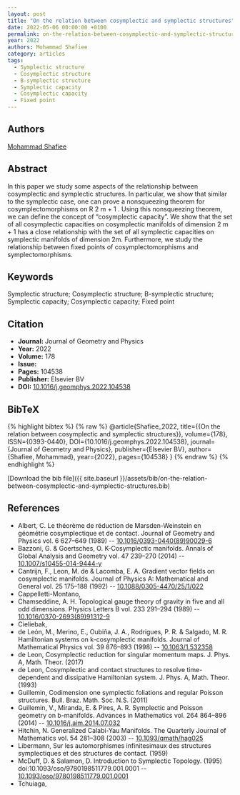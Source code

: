 ```yaml
---
layout: post
title: "On the relation between cosymplectic and symplectic structures"
date: 2022-05-06 00:00:00 +0100
permalink: on-the-relation-between-cosymplectic-and-symplectic-structures
year: 2022
authors: Mohammad Shafiee
category: articles
tags:
  - Symplectic structure
  - Cosymplectic structure
  - B-symplectic structure
  - Symplectic capacity
  - Cosymplectic capacity
  - Fixed point
---
```

 
## Authors
[Mohammad Shafiee](authors/mohammad-shafiee)
 
## Abstract
In this paper we study some aspects of the relationship between cosymplectic and symplectic structures. In particular, we show that similar to the symplectic case, one can prove a nonsqueezing theorem for cosymplectomorphisms on R 2 m + 1 . Using this nonsqueezing theorem, we can define the concept of “cosymplectic capacity”. We show that the set of all cosymplectic capacities on cosymplectic manifolds of dimension 2 m + 1 has a close relationship with the set of all symplectic capacities on symplectic manifolds of dimension 2m. Furthermore, we study the relationship between fixed points of cosymplectomorphisms and symplectomorphisms.
 
## Keywords
Symplectic structure; Cosymplectic structure; B-symplectic structure; Symplectic capacity; Cosymplectic capacity; Fixed point
 
## Citation
- **Journal:** Journal of Geometry and Physics
- **Year:** 2022
- **Volume:** 178
- **Issue:** 
- **Pages:** 104538
- **Publisher:** Elsevier BV
- **DOI:** [10.1016/j.geomphys.2022.104538](https://doi.org/10.1016/j.geomphys.2022.104538)
 
## BibTeX
{% highlight bibtex %}
{% raw %}
@article{Shafiee_2022,
  title={{On the relation between cosymplectic and symplectic structures}},
  volume={178},
  ISSN={0393-0440},
  DOI={10.1016/j.geomphys.2022.104538},
  journal={Journal of Geometry and Physics},
  publisher={Elsevier BV},
  author={Shafiee, Mohammad},
  year={2022},
  pages={104538}
}
{% endraw %}
{% endhighlight %}
 
[Download the bib file]({{ site.baseurl }}/assets/bib/on-the-relation-between-cosymplectic-and-symplectic-structures.bib)
 
## References
- Albert, C. Le théorème de réduction de Marsden-Weinstein en géométrie cosymplectique et de contact. Journal of Geometry and Physics vol. 6 627–649 (1989) -- [10.1016/0393-0440(89)90029-6](https://doi.org/10.1016/0393-0440(89)90029-6)
- Bazzoni, G. & Goertsches, O. K-Cosymplectic manifolds. Annals of Global Analysis and Geometry vol. 47 239–270 (2014) -- [10.1007/s10455-014-9444-y](https://doi.org/10.1007/s10455-014-9444-y)
- Cantrijn, F., Leon, M. de & Lacomba, E. A. Gradient vector fields on cosymplectic manifolds. Journal of Physics A: Mathematical and General vol. 25 175–188 (1992) -- [10.1088/0305-4470/25/1/022](https://doi.org/10.1088/0305-4470/25/1/022)
- Cappelletti-Montano,
- Chamseddine, A. H. Topological gauge theory of gravity in five and all odd dimensions. Physics Letters B vol. 233 291–294 (1989) -- [10.1016/0370-2693(89)91312-9](https://doi.org/10.1016/0370-2693(89)91312-9)
- Cieliebak,
- de León, M., Merino, E., Oubiña, J. A., Rodrigues, P. R. & Salgado, M. R. Hamiltonian systems on k-cosymplectic manifolds. Journal of Mathematical Physics vol. 39 876–893 (1998) -- [10.1063/1.532358](https://doi.org/10.1063/1.532358)
- de Leon, Cosymplectic reduction for singular momentum maps. J. Phys. A, Math. Theor. (2017)
- de Leon, Cosymplectic and contact structures to resolve time-dependent and dissipative Hamiltonian system. J. Phys. A, Math. Theor. (1993)
- Guillemin, Codimension one symplectic foliations and regular Poisson structures. Bull. Braz. Math. Soc. N.S. (2011)
- Guillemin, V., Miranda, E. & Pires, A. R. Symplectic and Poisson geometry on b-manifolds. Advances in Mathematics vol. 264 864–896 (2014) -- [10.1016/j.aim.2014.07.032](https://doi.org/10.1016/j.aim.2014.07.032)
- Hitchin, N. Generalized Calabi-Yau Manifolds. The Quarterly Journal of Mathematics vol. 54 281–308 (2003) -- [10.1093/qmath/hag025](https://doi.org/10.1093/qmath/hag025)
- Libermann, Sur les automorphismes infinitesimaux des structures symplectiques et des structures de contact. (1959)
- McDuff, D. & Salamon, D. Introduction to Symplectic Topology. (1995) doi:10.1093/oso/9780198511779.001.0001 -- [10.1093/oso/9780198511779.001.0001](https://doi.org/10.1093/oso/9780198511779.001.0001)
- Tchuiaga,

